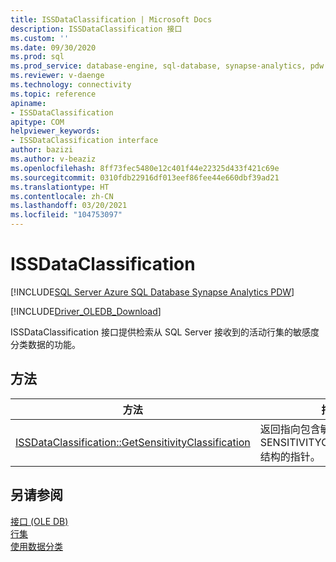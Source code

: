 ```yaml
---
title: ISSDataClassification | Microsoft Docs
description: ISSDataClassification 接口
ms.custom: ''
ms.date: 09/30/2020
ms.prod: sql
ms.prod_service: database-engine, sql-database, synapse-analytics, pdw
ms.reviewer: v-daenge
ms.technology: connectivity
ms.topic: reference
apiname:
- ISSDataClassification
apitype: COM
helpviewer_keywords:
- ISSDataClassification interface
author: bazizi
ms.author: v-beaziz
ms.openlocfilehash: 8ff73fec5480e12c401f44e22325d433f421c69e
ms.sourcegitcommit: 0310fdb22916df013eef86fee44e660dbf39ad21
ms.translationtype: HT
ms.contentlocale: zh-CN
ms.lasthandoff: 03/20/2021
ms.locfileid: "104753097"
---
```

# <a name="issdataclassification"></a>ISSDataClassification
[!INCLUDE[SQL Server Azure SQL Database Synapse Analytics PDW](../../../includes/applies-to-version/sql-asdb-asa.md)]

[!INCLUDE[Driver_OLEDB_Download](../../../includes/driver_oledb_download.md)]

  ISSDataClassification 接口提供检索从 SQL Server 接收到的活动行集的敏感度分类数据的功能。
  

## <a name="methods"></a>方法

|方法|描述|  
|------------|-----------------|  
|[ISSDataClassification::GetSensitivityClassification](../../oledb/ole-db-interfaces/issdataclassification-getsensitivityclassification-ole-db.md)|返回指向包含敏感度分类信息的 SENSITIVITYCLASSIFICATION 结构的指针。|  

## <a name="see-also"></a>另请参阅  
 [接口 &#40;OLE DB&#41;](../../oledb/ole-db-interfaces/oledb-driver-for-sql-server-ole-db-interfaces.md)   
 [行集](../ole-db-rowsets/rowsets.md)   
 [使用数据分类](../features/using-data-classification.md)

